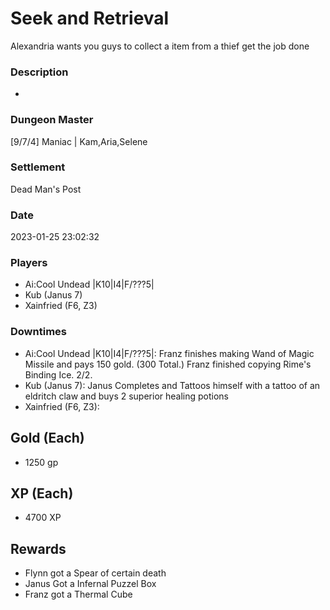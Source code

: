 # Seek and Retrieval
Alexandria wants you guys to collect a item from a thief get the job done
### Description
-
### Dungeon Master
[9/7/4] Maniac | Kam,Aria,Selene
### Settlement
Dead Man's Post
### Date
2023-01-25 23:02:32
### Players
* Ai:Cool Undead |K10|I4|F/???5|
* Kub (Janus 7)
* Xainfried (F6, Z3)
### Downtimes
* Ai:Cool Undead |K10|I4|F/???5|: Franz finishes making Wand of Magic Missile  and  pays 150 gold. (300 Total.) Franz finished copying Rime's Binding Ice. 2/2.
* Kub (Janus 7): Janus Completes and Tattoos himself with a tattoo of an eldritch claw and buys 2 superior healing potions
* Xainfried (F6, Z3): 
## Gold (Each)
* 1250 gp
## XP (Each)
* 4700 XP
## Rewards
* Flynn got a Spear of certain death
* Janus Got a Infernal Puzzel Box
* Franz got a Thermal Cube